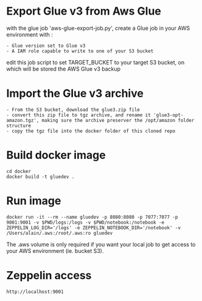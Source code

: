 # Export Glue v3 from Aws Glue

with the glue job 'aws-glue-export-job.py', create a Glue job in your AWS environment with :

    - Glue version set to Glue v3
    - A IAM role capable to write to one of your S3 bucket

edit this job script to set TARGET_BUCKET to your target S3 bucket, on which will be stored the AWS Glue v3 backup

# Import the Glue v3 archive

    - From the S3 bucket, download the glue3.zip file
    - convert this zip file to tgz archive, and rename it 'glue3-opt-amazon.tgz', making sure the archive preserver the /opt/amazon folder structure
    - copy the tgz file into the docker folder of this cloned repo

# Build docker image

    cd docker
    docker build -t gluedev . 

# Run image

    docker run -it --rm --name gluedev -p 8080:8080 -p 7077:7077 -p 9001:9001 -v $PWD/logs:/logs -v $PWD/notebook:/notebook -e ZEPPELIN_LOG_DIR='/logs' -e ZEPPELIN_NOTEBOOK_DIR='/notebook' -v /Users/alain/.aws:/root/.aws:ro gluedev

The .aws volume is only required if you want your local job to get access to your AWS environment (ie. bucket S3).

# Zeppelin access

    http://localhost:9001
    



